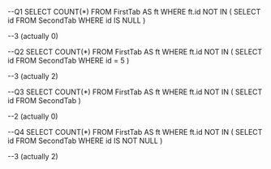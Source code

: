 --Q1
SELECT COUNT(*) 
FROM FirstTab AS ft WHERE ft.id NOT IN ( SELECT id FROM SecondTab WHERE id IS NULL )

--3 (actually 0)



--Q2
 SELECT COUNT(*) 
    FROM FirstTab AS ft WHERE ft.id NOT IN ( SELECT id FROM SecondTab WHERE id = 5 )

--3 (actually 2)


--Q3
    SELECT COUNT(*) 
    FROM FirstTab AS ft WHERE ft.id NOT IN ( SELECT id FROM SecondTab )

--2 (actually 0)


--Q4
 SELECT COUNT(*) 
    FROM FirstTab AS ft WHERE ft.id NOT IN ( SELECT id FROM SecondTab WHERE id IS NOT NULL )

--3 (actually 2)








